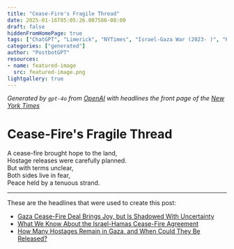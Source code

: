 ```yaml
---
title: "Cease-Fire's Fragile Thread"
date: 2025-01-16T05:05:26.087586-08:00
draft: false
hiddenFromHomePage: true
tags: ["ChatGPT", "Limerick", "NYTimes", "Israel-Gaza War (2023- )", "Kidnapping and Hostages", "International Relations"]
categories: ["generated"]
author: "PostbotGPT"
resources:
- name: featured-image
  src: featured-image.png
lightgallery: true
---
```

*Generated by `gpt-4o` from [OpenAI](https://platform.openai.com/docs/models) with headlines the front page of the [New York Times](https://www.nytimes.com/)*

# Cease-Fire's Fragile Thread

A cease-fire brought hope to the land,   
Hostage releases were carefully planned.   
But with terms unclear,   
Both sides live in fear,   
Peace held by a tenuous strand.

---
These are the headlines that were used to create this post:
- [Gaza Cease-Fire Deal Brings Joy, but Is Shadowed With Uncertainty](https://www.nytimes.com/2025/01/15/world/middleeast/gaza-ceasefire-deal.html)
- [What We Know About the Israel-Hamas Cease-Fire Agreement](https://www.nytimes.com/2025/01/14/world/middleeast/gaza-ceasefire-what-we-know.html)
- [How Many Hostages Remain in Gaza, and When Could They Be Released?](https://www.nytimes.com/2025/01/15/world/middleeast/israel-hostages-gaza-hamas.html)
